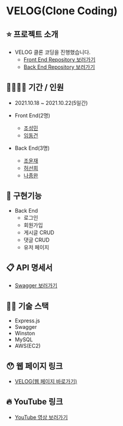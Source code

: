# VELOG(Clone Coding)

## ⭐️ 프로젝트 소개

- VELOG 클론 코딩을 진행했습니다.
  - [Front End Repository 보러가기](https://github.com/developer-asher/velog-clone/)
  - [Back End Repository 보러가기](https://github.com/ellieheo/Velog)

## 👨‍👨‍👦‍👦 기간 / 인원

- 2021.10.18 ~ 2021.10.22(5일간)
- Front End(2명)

  - [조성민](https://github.com/developer-asher)
  - [임동건](https://github.com/Ldonggun)

- Back End(3명)

  - [조윤재](https://github.com/Yunjaejo)
  - [허선희](https://github.com/ellieheo)
  - [나종완](https://github.com/jongwanra)

## 🔎 구현기능

- Back End
  - 로그인
  - 회원가입
  - 게시글 CRUD
  - 댓글 CRUD
  - 유저 페이지

## 📋 API 명세서

- [Swagger 보러가기](http://15.164.224.83/docs/)

## ✍🏻 기술 스택

- Express.js
- Swagger
- Winston
- MySQL
- AWS(EC2)

## 😯 웹 페이지 링크

- [VELOG(웹 페이지 바로가기)](http://velog-clone.shop/)

## 🔥 YouTube 링크

- [YouTube 영상 보러가기](https://www.youtube.com/watch?v=sqC6F2svAW4)
